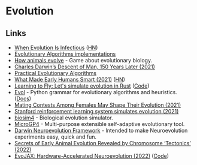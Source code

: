 # Evolution

## Links

- [When Evolution Is Infectious](http://nautil.us/issue/90/something-green/when-evolution-is-infectious-rp) ([HN](https://news.ycombinator.com/item?id=24686724))
- [Evolutionary Algorithms implementations](https://github.com/EliorBenYosef/evolutionary-algorithms)
- [How animals evolve](https://microfictiongames.neocities.org/2020/how_animals_evolve.html) - Game about evolutionary biology.
- [Charles Darwin’s Descent of Man, 150 Years Later (2021)](https://daily.jstor.org/charles-darwins-descent-of-man-150-years-later/)
- [Practical Evolutionary Algorithms](https://datacrayon.com/shop/product/practical-evolutionary-algorithms-book/)
- [What Made Early Humans Smart (2021)](https://nautil.us/issue/102/hidden-truths/what-made-early-humans-smart) ([HN](https://news.ycombinator.com/item?id=27720885))
- [Learning to Fly: Let's simulate evolution in Rust](https://pwy.io/en/posts/learning-to-fly-pt1/) ([Code](https://github.com/Patryk27/shorelark))
- [Evol](https://github.com/godatadriven/evol) - Python grammar for evolutionary algorithms and heuristics. ([Docs](https://evol.readthedocs.io/en/latest/))
- [Mating Contests Among Females May Shape Their Evolution (2021)](https://www.quantamagazine.org/mating-contests-among-females-may-shape-their-evolution-20210802/)
- [Stanford reinforcement learning system simulates evolution (2021)](https://bdtechtalks.com/2021/10/25/stanford-deep-evolutionary-reinforcement-learning/)
- [biosim4](https://github.com/davidrmiller/biosim4) - Biological evolution simulator.
- [MicroGP4](https://github.com/squillero/microgp4) - Multi-purpose extensible self-adaptive evolutionary tool.
- [Darwin Neuroevolution Framework](https://github.com/tlemo/darwin) - Intended to make Neuroevolution experiments easy, quick and fun.
- [Secrets of Early Animal Evolution Revealed by Chromosome ‘Tectonics’ (2022)](https://www.quantamagazine.org/secrets-of-early-animal-evolution-revealed-by-chromosome-tectonics-20220202/)
- [EvoJAX: Hardware-Accelerated Neuroevolution (2022)](https://arxiv.org/abs/2202.05008) ([Code](https://github.com/google/evojax))
